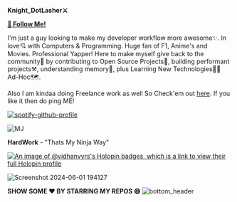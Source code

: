 **Knight_DotLasher⚔️**  

[**💖 Follow Me!**](https://x.com/DotLasher?t=jFg80mUOSkemB1PrgpCeCQ&s=08)

I'm just a guy looking to make my developer workflow more awesome✨. In love💘 with Computers & Programming. Huge fan of F1, Anime's and Movies. Professional Yapper! Here to make myself give back to the community🤗 by contributing to Open Source Projects🚀, building performant projects⚒️, understanding memory📝, plus Learning New Technologies👨‍💻 Ad-Hoc🗺️.

Also I am kindaa doing Freelance work as well So Check'em out [here](https://www.fiverr.com/s/Egav2D0). If you like it then do ping ME!

[![spotify-github-profile](https://spotify-github-profile.kittinanx.com/api/view?uid=31detroj2jhzsghqraeggc7ix75u&cover_image=true&theme=natemoo-re&show_offline=false&background_color=121212&interchange=true&bar_color=53b14f&bar_color_cover=false)](https://github.com/kittinan/spotify-github-profile)

![MJ](https://github.com/user-attachments/assets/ca7e18ca-3960-4ddd-aba6-0113544ee140)

**HardWork** - "Thats My Ninja Way"

[![An image of @vidhanvyrs's Holopin badges, which is a link to view their full Holopin profile](https://holopin.me/vidhanvyrs)](https://holopin.io/@vidhanvyrs)

![Screenshot 2024-06-01 194127](https://github.com/Vidhanvyrs/Vidhanvyrs/assets/94836010/b383f4be-0ebc-43b4-8916-f96006d25678)

**SHOW SOME ❤️ BY STARRING MY REPOS 😄**
![bottom_header](https://github.com/Vidhanvyrs/Vidhanvyrs/assets/94836010/905d762a-0e62-4fa7-adb3-9eba62a801b2)
